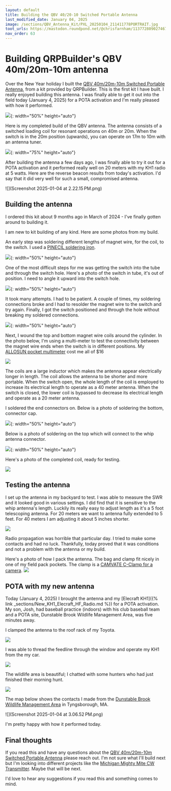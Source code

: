 ```yaml
---
layout: default
title: Building the QBV 40/20-10 Switched Portable Antenna
last_modified_date: January 04, 2025
image: /sections/QBV_Antenna_Kit/PXL_20250104_211411778PORTRAIT.jpg
toot_urls: https://mastodon.roundpond.net/@chrisfarnham/113772809027467461
nav_order: 63
---
```

# Building QRPBuilder's QBV 40m/20m-10m antenna

Over the New Year holiday I built the [QBV 40m/20m-10m Switched Portable Antenna](https://qrpbuilder.com/qbv-40m-10m-portable-antenna),
from a kit provided by QRPBuilder.  This is the first kit I have built. I really enjoyed building this antenna. I was finally
able to get it out into the field today (January 4, 2025) for a POTA activation and I'm really pleased with how it performed.

![](PXL_20250104_211411778PORTRAIT.jpg){: width="50%" height="auto"}

Here is my completed build of the QBV antenna. The antenna consists of a switched loading coil for resonant operations on 40m or 20m.
When the switch is in the 20m position (upwards), you can operate on 17m to 10m with an antenna tuner.

![](PXL_20241231_224246012.jpg){: width="75%" height="auto"}

After building the antenna a few days ago, I was finally able to try it out for a POTA activation and it performed really well
on 20 meters with my KH1 radio at 5 watts.
Here are the reverse beacon results from today's activation. I'd say that it did very well for such a small, compromised antenna.

![](Screenshot 2025-01-04 at 2.22.15 PM.png)

## Building the antenna

I ordered this kit about 9 months ago in March of 2024 - I've finally gotten around to building it.

I am new to kit building of any kind. Here are some photos from my build.

An early step was soldering different lengths of magnet wire, for the coil, to the switch. I used a
[PINECIL soldering iron](https://pine64.com/product/pinecil-smart-mini-portable-soldering-iron/).

![](PXL_20241228_174910681.jpg){: width="50%" height="auto"}

One of the most difficult steps for me was getting the switch into the tube and through the switch hole. Here's a photo
of the switch in tube, it's out of position. I need to angle it upward into the switch hole.

![](PXL_20241228_184617296PORTRAIT.jpg){: width="50%" height="auto"}

It took many attempts. I had to be patient. A couple of times, my soldering connections broke and I had to resolder the
magnet wire to the switch and try again. Finally, I got the switch positioned and through the hole without breaking my
soldered connections.

![](PXL_20241228_191016714PORTRAIT.jpg){: width="50%" height="auto"}

Next, I wound the top and bottom magnet wire coils around the cylinder. In the photo below, I'm using a multi-meter to test
the connectivity between the magnet wire ends when the switch is in different positions.
My [ALLOSUN pocket multimeter](https://www.amazon.com/gp/product/B08HK295HK) cost me all of $16

![](PXL_20241228_194327508.jpg)

The coils are a large inductor which makes the antenna appear electrically longer in length. The coil allows the antenna to be shorter and more
portable. When the switch open, the whole length of the coil is employed to increase its electrical length to operate as a 40 meter antenna.
When the switch is closed, the lower coil is bypassed to decrease its electrical length and operate as a 20 meter antenna.



I soldered the end connectors on. Below is a photo of soldering the bottom, connector cap.

![](PXL_20241228_200153775.jpg){: width="50%" height="auto"}

Below is a photo of soldering on the top which will connect to the whip antenna connector.

![](PXL_20241228_201948194PORTRAIT.jpg){: width="50%" height="auto"}

Here's a photo of the completed coil, ready for testing.

![](PXL_20241228_202921787.jpg)

## Testing the antenna

I set up the antenna in my backyard to test. I was able to measure the SWR and it looked good in various settings. I did find that it
is sensitive to the whip antenna's length. Luckily its really easy to adjust length as it's a 5 foot telescoping antenna. For 20 meters
we want to antenna fully extended to 5 feet. For 40 meters I am adjusting it about 5 inches shorter.

![](PXL_20241231_204649993.jpg)

Radio propagation was horrible that particular day. I tried to make some contacts and had no luck. Thankfully, today proved that it
was conditions and not a problem with the antenna or my build.

Here's a photo of how I pack the antenna. The bag and clamp fit nicely in one of my field pack pockets.
The clamp is a [CAMVATE C-Clamp for a camera](https://www.amazon.com/gp/product/B075WP3H58).
![](antenna_package.png)

## POTA with my new antenna

Today (January 4, 2025) I brought the antenna and my [Elecraft KH1]({% link _sections/New_KH1_Elecraft_HF_Radio.md %}) for a POTA activation. My son, Josh, had baseball practice (indoors) with
his club baseball team and a POTA site, Dunstable Brook Wildlife Management Area, was five minutes away.

I clamped the antenna to the roof rack of my Toyota.

![](PXL_20250104_175042003.jpg)

I was able to thread the feedline through the window and operate my KH1 from the my car.

![](PXL_20250104_172126729.jpg)

The wildlife area is beautiful; I chatted with some hunters who had just finished their morning hunt.

![](PXL_20250104_165014859.jpg)

The map below shows the contacts I made from the
[Dunstable Brook Wildlife Management Area](https://pota.app/#/park/US-11590) in Tyngsborough, MA.

![](Screenshot 2025-01-04 at 3.06.52 PM.png)

I'm pretty happy with how it performed today.

## Final thoughts

If you read this and have any questions about the [QBV 40m/20m-10m Switched Portable Antenna](https://qrpbuilder.com/qbv-40m-10m-portable-antenna)
please reach out. I'm not sure what I'll build next but I'm looking into different
projects like the [Michigan Mighty Mite CW Transmitter](https://dxexplorer.com/michigan-mighty-mite/). Maybe that will be next.

I'd love to hear any suggestions if you read this and something comes to mind.
